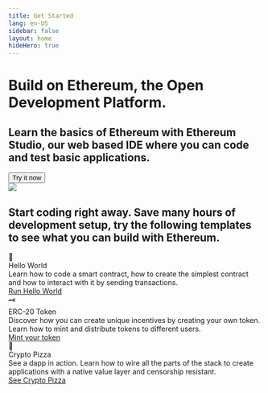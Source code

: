```yaml
---
title: Get Started
lang: en-US
sidebar: false
layout: home
hideHero: true
---
```


<div class="getstarted">
  <div class="center">
    <h1> Build on Ethereum, the Open Development Platform.
    </h1>

  <h2> Learn the basics of Ethereum with Ethereum Studio, our web based IDE where you can code and test basic applications.</h2>
  <a href="https://studio.ethereum.org" target="blank">
  <button class="try-button"> Try it now</button>
  </a>
  <div class="terminal-gif">
  <img src="/terminal.gif" />
  </div>
  <h2 class="bold">
    Start coding right away. Save many hours of development setup, try the following templates to see what you can build with Ethereum.
  </h2>
  <div class="features">
    <div class="feature">
      <div class="icon">
        👋
      </div>
      <div class="box">
        <div class="box-title">
          Hello World
        </div>
        <div class="box-description">
          Learn how to code a smart contract, how to create the simplest contract and how to interact with it by sending transactions.
        </div>
        <div class="box-link">
          <a href="https://studio.ethereum.org/1">Run Hello World </a>
        </div>
      </div>
    </div>
    <div class="feature">
      <div class="icon">
        🗝️
      </div>
      <div class="box">
        <div class="box-title">
          ERC-20 Token
        </div>
        <div class="box-description">
          Discover how you can create unique incentives by creating
          your own token. Learn how to mint and distribute tokens
          to different users.
        </div>
        <div class="box-link">
          <a href="https://studio.ethereum.org/2">Mint your token</a>
        </div>
      </div>
    </div>
    <div class="feature">
      <div class="icon">
        🍕
      </div>
      <div class="box">
        <div class="box-title">
          Crypto Pizza
        </div>
        <div class="box-description">
          See a dapp in action. Learn how to
          wire all the parts of the stack to create applications
          with a native value layer and censorship resistant.
        </div>
        <div class="box-link">
          <a href="https://studio.ethereum.org/3">See Crypto Pizza </a>
        </div>
      </div>
    </div>
  </div>
  </div>
</div>
